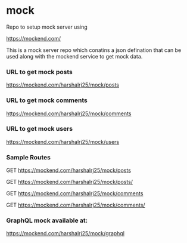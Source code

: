 # mock

Repo to setup mock server using 

https://mockend.com/
 
This is a mock server repo which conatins a json defination that can be used along with the mockend service to get mock data.

### URL to get mock posts

https://mockend.com/harshalrj25/mock/posts


### URL to get mock comments

https://mockend.com/harshalrj25/mock/comments


### URL to get mock users

https://mockend.com/harshalrj25/mock/users


### Sample Routes

GET https://mockend.com/harshalrj25/mock/posts

GET https://mockend.com/harshalrj25/mock/posts/<id>
  
GET https://mockend.com/harshalrj25/mock/comments
  
GET https://mockend.com/harshalrj25/mock/comments/<id>
  
  
### GraphQL mock available at:

https://mockend.com/harshalrj25/mock/graphql
